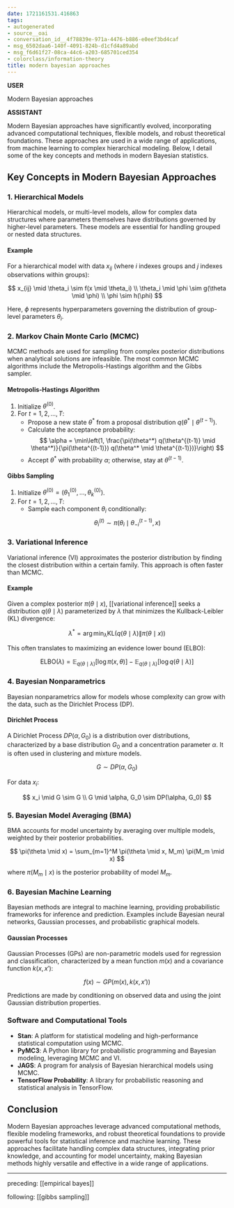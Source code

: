 ```yaml
---
date: 1721161531.416863
tags:
- autogenerated
- source__oai
- conversation_id__4f78839e-971a-4476-b886-e0eef3bd4caf
- msg_6502daa6-140f-4091-824b-d1cfd4a89abd
- msg_f6d61f27-08ca-44c6-a203-685701ced354
- colorclass/information-theory
title: modern bayesian approaches
---
```


**USER**

Modern Bayesian approaches


**ASSISTANT**

Modern Bayesian approaches have significantly evolved, incorporating advanced computational techniques, flexible models, and robust theoretical foundations. These approaches are used in a wide range of applications, from machine learning to complex hierarchical modeling. Below, I detail some of the key concepts and methods in modern Bayesian statistics.

## Key Concepts in Modern Bayesian Approaches

### 1. Hierarchical Models
Hierarchical models, or multi-level models, allow for complex data structures where parameters themselves have distributions governed by higher-level parameters. These models are essential for handling grouped or nested data structures.

#### Example
For a hierarchical model with data $x_{ij}$ (where $i$ indexes groups and $j$ indexes observations within groups):

$$
x_{ij} \mid \theta_i \sim f(x \mid \theta_i) \\
\theta_i \mid \phi \sim g(\theta \mid \phi) \\
\phi \sim h(\phi)
$$

Here, $\phi$ represents hyperparameters governing the distribution of group-level parameters $\theta_i$.

### 2. Markov Chain Monte Carlo (MCMC)
MCMC methods are used for sampling from complex posterior distributions when analytical solutions are infeasible. The most common MCMC algorithms include the Metropolis-Hastings algorithm and the Gibbs sampler.

#### Metropolis-Hastings Algorithm
1. Initialize $\theta^{(0)}$.
2. For $t = 1, 2, \ldots, T$:
   - Propose a new state $\theta^*$ from a proposal distribution $q(\theta^* \mid \theta^{(t-1)})$.
   - Calculate the acceptance probability:
     $$
     \alpha = \min\left(1, \frac{\pi(\theta^*) q(\theta^{(t-1)} \mid \theta^*)}{\pi(\theta^{(t-1)}) q(\theta^* \mid \theta^{(t-1)})}\right)
     $$
   - Accept $\theta^*$ with probability $\alpha$; otherwise, stay at $\theta^{(t-1)}$.

#### Gibbs Sampling
1. Initialize $\theta^{(0)} = (\theta_1^{(0)}, \ldots, \theta_k^{(0)})$.
2. For $t = 1, 2, \ldots, T$:
   - Sample each component $\theta_i$ conditionally:
     $$
     \theta_i^{(t)} \sim \pi(\theta_i \mid \theta_{-i}^{(t-1)}, x)
     $$

### 3. Variational Inference
Variational inference (VI) approximates the posterior distribution by finding the closest distribution within a certain family. This approach is often faster than MCMC.

#### Example
Given a complex posterior $\pi(\theta \mid x)$, [[variational inference]] seeks a distribution $q(\theta \mid \lambda)$ parameterized by $\lambda$ that minimizes the Kullback-Leibler (KL) divergence:

$$
\lambda^* = \arg \min_\lambda \text{KL}(q(\theta \mid \lambda) \| \pi(\theta \mid x))
$$

This often translates to maximizing an evidence lower bound (ELBO):

$$
\text{ELBO}(\lambda) = \mathbb{E}_{q(\theta \mid \lambda)}[\log \pi(x, \theta)] - \mathbb{E}_{q(\theta \mid \lambda)}[\log q(\theta \mid \lambda)]
$$

### 4. Bayesian Nonparametrics
Bayesian nonparametrics allow for models whose complexity can grow with the data, such as the Dirichlet Process (DP).

#### Dirichlet Process
A Dirichlet Process $DP(\alpha, G_0)$ is a distribution over distributions, characterized by a base distribution $G_0$ and a concentration parameter $\alpha$. It is often used in clustering and mixture models.

$$
G \sim DP(\alpha, G_0)
$$

For data $x_i$:

$$
x_i \mid G \sim G \\
G \mid \alpha, G_0 \sim DP(\alpha, G_0)
$$

### 5. Bayesian Model Averaging (BMA)
BMA accounts for model uncertainty by averaging over multiple models, weighted by their posterior probabilities.

$$
\pi(\theta \mid x) = \sum_{m=1}^M \pi(\theta \mid x, M_m) \pi(M_m \mid x)
$$

where $\pi(M_m \mid x)$ is the posterior probability of model $M_m$.

### 6. Bayesian Machine Learning
Bayesian methods are integral to machine learning, providing probabilistic frameworks for inference and prediction. Examples include Bayesian neural networks, Gaussian processes, and probabilistic graphical models.

#### Gaussian Processes
Gaussian Processes (GPs) are non-parametric models used for regression and classification, characterized by a mean function $m(x)$ and a covariance function $k(x, x')$:

$$
f(x) \sim GP(m(x), k(x, x'))
$$

Predictions are made by conditioning on observed data and using the joint Gaussian distribution properties.

### Software and Computational Tools
- **Stan**: A platform for statistical modeling and high-performance statistical computation using MCMC.
- **PyMC3**: A Python library for probabilistic programming and Bayesian modeling, leveraging MCMC and VI.
- **JAGS**: A program for analysis of Bayesian hierarchical models using MCMC.
- **TensorFlow Probability**: A library for probabilistic reasoning and statistical analysis in TensorFlow.

## Conclusion
Modern Bayesian approaches leverage advanced computational methods, flexible modeling frameworks, and robust theoretical foundations to provide powerful tools for statistical inference and machine learning. These approaches facilitate handling complex data structures, integrating prior knowledge, and accounting for model uncertainty, making Bayesian methods highly versatile and effective in a wide range of applications.


---

preceding: [[empirical bayes]]  


following: [[gibbs sampling]]